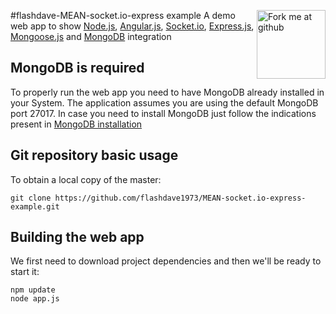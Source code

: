 #<img height="110px" style="margin=0" align="right" src="https://s3.amazonaws.com/github/ribbons/forkme_right_red_aa0000.png" alt="Fork me at github"/>flashdave-MEAN-socket.io-express example
A demo web app to show [Node.js](http://nodejs.org/), [Angular.js](https://angularjs.org/), [Socket.io](http://socket.io/), [Express.js](http://expressjs.com/), [Mongoose.js](http://mongoosejs.com/) and [MongoDB](http://www.mongodb.org/) integration

MongoDB is required
-------------------
To properly run the web app you need to have MongoDB already installed in your System. The application assumes you are using the default MongoDB port 27017. In case you need to install MongoDB just follow the indications present in [MongoDB installation](http://docs.mongodb.org/manual/installation/) 

Git repository basic usage
--------------------------

To obtain a local copy of the master: 
```
git clone https://github.com/flashdave1973/MEAN-socket.io-express-example.git
```

Building the web app
--------------------------------

We first need to download project dependencies and then we'll be ready to start it:  
```
npm update
node app.js
```


